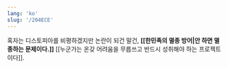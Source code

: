 ```yaml
---
lang: 'ko'
slug: '/204ECE'
---
```


혹자는 디스토피아를 비평하겠지만 논란이 되건 말건, **[[한민족의 멸종 방어|안 하면 멸종하는 문제이다.]]**
[[누군가는 온갖 어려움을 무릅쓰고 반드시 성취해야 하는 프로젝트이다]].
